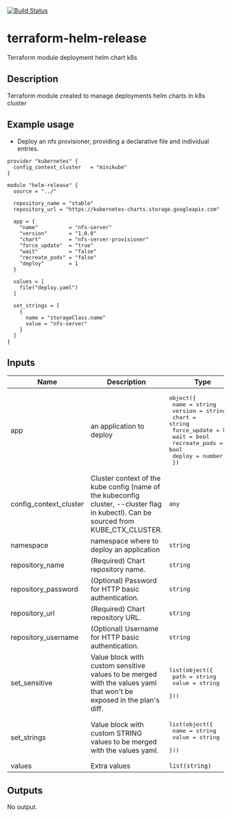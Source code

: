 
[![Build Status](https://kantarware.visualstudio.com/KM-Engineering-AMS/_apis/build/status/terraform-helm-release?branchName=master)](https://kantarware.visualstudio.com/KM-Engineering-AMS/_build/latest?definitionId=3094&branchName=master)

# terraform-helm-release

Terraform module deployment helm chart k8s

## Description

Terraform module created to manage deployments helm charts in k8s cluster

## Example usage

- Deploy an nfs provisioner, providing a declarative file and individual entries.

```hcl
provider "kubernetes" {
  config_context_cluster   = "minikube"
}

module "helm-release" {
  source = "../"

  repository_name = "stable"
  repository_url = "https://kubernetes-charts.storage.googleapis.com"

  app = {
    "name"          = "nfs-server"
    "version"       = "1.0.0"
    "chart"         = "nfs-server-provisioner"
    "force_update"  = "true"
    "wait"          = "false"
    "recreate_pods" = "false"
    "deploy"        = 1
  }

  values = [
    file("deploy.yaml")
  ]

  set_strings = [
    {
      name = "storageClass.name"
      value = "nfs-server"
    }
  ]
}
```

## Inputs

| Name | Description | Type | Default | Required |
|------|-------------|------|---------|:--------:|
| app | an application to deploy | <pre>object({<br>    name          = string<br>    version       = string<br>    chart         = string<br>    force_update  = bool<br>    wait          = bool<br>    recreate_pods = bool<br>    deploy        = number<br>  })</pre> | n/a | yes |
| config\_context\_cluster | Cluster context of the kube config (name of the kubeconfig cluster, --cluster flag in kubectl). Can be sourced from KUBE\_CTX\_CLUSTER. | `any` | n/a | yes |
| namespace | namespace where to deploy an application | `string` | `"default"` | no |
| repository\_name | (Required) Chart repository name. | `string` | n/a | yes |
| repository\_password | (Optional) Password for HTTP basic authentication. | `string` | `null` | no |
| repository\_url | (Required) Chart repository URL. | `string` | n/a | yes |
| repository\_username | (Optional) Username for HTTP basic authentication. | `string` | `null` | no |
| set\_sensitive | Value block with custom sensitive values to be merged with the values yaml that won't be exposed in the plan's diff. | <pre>list(object({<br>    path  = string<br>    value = string<br>  }))</pre> | `null` | no |
| set\_strings | Value block with custom STRING values to be merged with the values yaml. | <pre>list(object({<br>    name  = string<br>    value = string<br>  }))</pre> | `null` | no |
| values | Extra values | `list(string)` | `null` | no |

## Outputs

No output.


